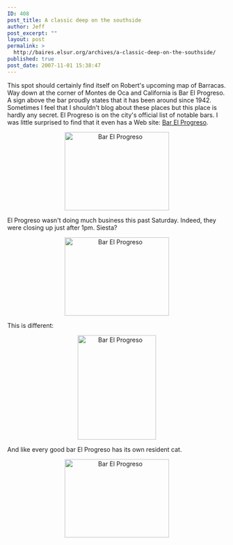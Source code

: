 ```yaml
---
ID: 408
post_title: A classic deep on the southside
author: Jeff
post_excerpt: ""
layout: post
permalink: >
  http://baires.elsur.org/archives/a-classic-deep-on-the-southside/
published: true
post_date: 2007-11-01 15:38:47
---
```

This spot should certainly find itself on Robert's upcoming map of Barracas. Way down at the corner of Montes de Oca and California is Bar El Progreso. A sign above the bar proudly states that it has been around since 1942. Sometimes I feel that I shouldn't blog about these places but this place is hardly any secret. El Progreso  is on the city's official list of notable bars. I was little surprised to find that it even has a Web site: <a href="http://www.barelprogreso.com.ar/">Bar El Progreso</a>.  

<center>
<a href="http://www.flickr.com/photos/jeffbarry/1814395431/" title="Photo Sharing"><img src="http://farm3.static.flickr.com/2008/1814395431_41e9c20e78_m.jpg" width="240" height="180" alt="Bar El Progreso" /></a>
</center>

El Progreso wasn't doing much business this past Saturday. Indeed, they were closing up just after 1pm. Siesta?

<center>
<a href="http://www.flickr.com/photos/jeffbarry/1815250896/" title="Photo Sharing"><img src="http://farm3.static.flickr.com/2032/1815250896_f37c7ec51c_m.jpg" width="240" height="180" alt="Bar El Progreso" /></a>
</center>

This is different:

<center>
<a href="http://www.flickr.com/photos/jeffbarry/1814389883/" title="Photo Sharing"><img src="http://farm3.static.flickr.com/2089/1814389883_4077350a41_m.jpg" width="180" height="240" alt="Bar El Progreso" /></a>
</center>

And like every good bar El Progreso has its own resident cat. 

<center>
<a href="http://www.flickr.com/photos/jeffbarry/1814401035/" title="Photo Sharing"><img src="http://farm3.static.flickr.com/2245/1814401035_8e43ee45cd_m.jpg" width="240" height="180" alt="Bar El Progreso" /></a>
</center>